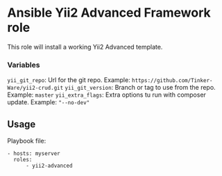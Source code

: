 # Ansible Yii2 Advanced Framework role

This role will install a working Yii2 Advanced template.

### Variables
`yii_git_repo`: Url for the git repo. Example: `https://github.com/Tinker-Ware/yii2-crud.git`
`yii_git_version`: Branch or tag to use from the repo. Example: `master`
`yii_extra_flags`: Extra options tu run with composer update. Example: `"--no-dev"`


## Usage

Playbook file:

```
- hosts: myserver
  roles:
      - yii2-advanced
```
